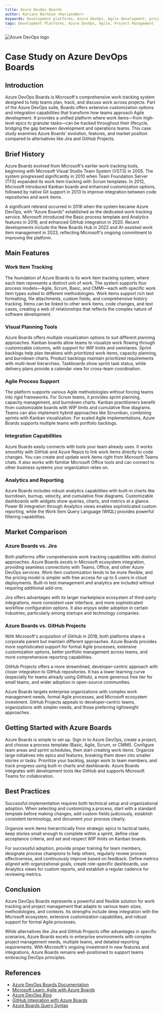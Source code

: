 ```yaml
---
title: Azure DevOps Boards
author: Kariann Norheim <KariannNor>
keywords: Development platforms, Azure DevOps, Agile development, project management
tags: Development Platforms, Azure DevOps, Agile, Project Management
---
```


![Azure DevOps logo](https://www.vivantio.com/wp-content/uploads/2024-vivantio-integrations-cover-azure-devops.png)

# Case Study on Azure DevOps Boards

## Introduction

Azure DevOps Boards is Microsoft's comprehensive work tracking system designed to help teams plan, track, and discuss work across projects. Part of the Azure DevOps suite, Boards offers extensive customization options and integration capabilities that transform how teams approach Agile development. It provides a unified platform where work items—from high-level epics to granular tasks—can be tracked throughout their lifecycle, bridging the gap between development and operations teams. This case study examines Azure Boards' evolution, features, and market position compared to alternatives like Jira and GitHub Projects.

## Brief History

Azure Boards evolved from Microsoft's earlier work tracking tools, beginning with Microsoft Visual Studio Team System (VSTS) in 2005. The system progressed significantly in 2010 when Team Foundation Server (TFS) expanded its work item tracking with Scrum templates. In 2012, Microsoft introduced Kanban boards and enhanced customization options, followed by native Git support in 2013 to improve integration between code repositories and work items.

A significant rebrand occurred in 2018 when the system became Azure DevOps, with "Azure Boards" established as the dedicated work tracking service. Microsoft introduced the Basic process template and Analytics features in 2019, and enhanced GitHub integration in 2020. Recent developments include the New Boards Hub in 2022 and AI-assisted work item management in 2023, reflecting Microsoft's ongoing commitment to improving the platform.

## Main Features

### Work Item Tracking

The foundation of Azure Boards is its work item tracking system, where each item represents a distinct unit of work. The system supports four process models—Agile, Scrum, Basic, and CMMI—each with specific work item types suited to different methodologies. Work items support rich text formatting, file attachments, custom fields, and comprehensive history tracking. Items can be linked to other work items, code changes, and test cases, creating a web of relationships that reflects the complex nature of software development.

### Visual Planning Tools

Azure Boards offers multiple visualization options to suit different planning approaches. Kanban boards allow teams to visualize work flowing through customizable columns, with support for WIP limits and swimlanes. Sprint backlogs help plan iterations with prioritized work items, capacity planning, and burndown charts. Product backlogs maintain prioritized requirements with multi-level hierarchies. Taskboards show sprint task status, while delivery plans provide a calendar view for cross-team coordination.

### Agile Process Support

The platform supports various Agile methodologies without forcing teams into rigid frameworks. For Scrum teams, it provides sprint planning, capacity management, and burndown charts. Kanban practitioners benefit from customizable boards with WIP limits and cumulative flow diagrams. Teams can also implement hybrid approaches like Scrumban, combining sprints with Kanban visualization. For scaled Agile implementations, Azure Boards supports multiple teams with portfolio backlogs.

### Integration Capabilities

Azure Boards easily connects with tools your team already uses. It works smoothly with GitHub and Azure Repos to link work items directly to code changes. You can create and update work items right from Microsoft Teams chats. It also works with familiar Microsoft Office tools and can connect to other business systems your organization relies on.

### Analytics and Reporting

Azure Boards includes robust analytics capabilities with built-in charts like burndown, burnup, velocity, and cumulative flow diagrams. Customizable dashboards with widgets show queries, charts, and metrics at a glance. Power BI integration through Analytics views enables sophisticated custom reporting, while the Work Item Query Language (WIQL) provides powerful filtering capabilities.

## Market Comparison

### Azure Boards vs. Jira

Both platforms offer comprehensive work tracking capabilities with distinct approaches. Azure Boards excels in Microsoft ecosystem integration, providing seamless connections with Teams, Office, and other Azure DevOps services. Work item customization tends to be more flexible, and the pricing model is simpler with free access for up to 5 users in cloud deployments. Built-in test management and analytics are included without requiring additional add-ons.

Jira offers advantages with its larger marketplace ecosystem of third-party integrations, more consistent user interface, and more sophisticated workflow configuration options. It also enjoys wider adoption in certain industries, particularly among startups and technology companies.

### Azure Boards vs. GitHub Projects

With Microsoft's acquisition of GitHub in 2018, both platforms share a corporate parent but maintain different approaches. Azure Boards provides more sophisticated support for formal Agile processes, extensive customization options, better portfolio management across teams, and more comprehensive reporting capabilities.

GitHub Projects offers a more streamlined, developer-centric approach with closer integration to GitHub repositories. It has a lower learning curve (especially for teams already using GitHub), a more generous free tier for small teams, and wider adoption in open-source communities.

Azure Boards targets enterprise organizations with complex work management needs, formal Agile processes, and Microsoft ecosystem investment. GitHub Projects appeals to developer-centric teams, organizations with simpler needs, and those preferring lightweight approaches.

## Getting Started with Azure Boards

Azure Boards is simple to set up. Sign in to Azure DevOps, create a project, and choose a process template (Basic, Agile, Scrum, or CMMI). Configure team areas and sprint schedules, then start creating work items. Organize large initiatives into epics and features, breaking them down into smaller stories or tasks. Prioritize your backlog, assign work to team members, and track progress using built-in charts and dashboards. Azure Boards integrates with development tools like GitHub and supports Microsoft Teams for collaboration.

## Best Practices

Successful implementation requires both technical setup and organizational adoption. When selecting and customizing a process, start with a standard template before making changes, add custom fields judiciously, establish consistent terminology, and document your process clearly.

Organize work items hierarchically from strategic epics to tactical tasks, keep stories small enough to complete within a sprint, define clear acceptance criteria, and set and respect WIP limits on Kanban boards.

For successful adoption, provide proper training for team members, designate process champions to help others, regularly review process effectiveness, and continuously improve based on feedback. Define metrics aligned with organizational goals, create role-specific dashboards, use Analytics views for custom reports, and establish a regular cadence for reviewing metrics.

## Conclusion

Azure DevOps Boards represents a powerful and flexible solution for work tracking and project management that adapts to various team sizes, methodologies, and contexts. Its strengths include deep integration with the Microsoft ecosystem, extensive customization capabilities, and robust support for formal Agile processes.

While alternatives like Jira and GitHub Projects offer advantages in specific scenarios, Azure Boards excels in enterprise environments with complex project management needs, multiple teams, and detailed reporting requirements. With Microsoft's ongoing investment in new features and integrations, Azure Boards remains well-positioned to support teams embracing DevOps principles.

## References

- [Azure DevOps Boards Documentation](https://learn.microsoft.com/en-us/azure/devops/boards/)
- [Microsoft Learn: Agile with Azure Boards](https://learn.microsoft.com/en-us/learn/paths/agile-with-azure-boards/)
- [Azure DevOps Blog](https://devblogs.microsoft.com/devops/)
- [GitHub Integration with Azure Boards](https://learn.microsoft.com/en-us/azure/devops/boards/github/)
- [Azure Boards Query Syntax](https://learn.microsoft.com/en-us/azure/devops/boards/queries/wiql-syntax)
